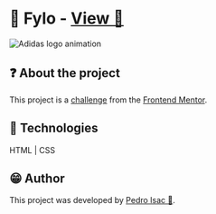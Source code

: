 # 📁 Fylo - [View 🔗](https://pedro-isacss.github.io/projects/frontend/fylo/index.html)
![Adidas logo animation](https://i.pinimg.com/564x/d1/bb/e0/d1bbe082e6c5f3d7502c8c7b762227f9.jpg)

## ❓ About the project
This project is a [challenge](https://www.frontendmentor.io/challenges/fylo-data-storage-component-1dZPRbV5n) from the [Frontend Mentor](https://www.frontendmentor.io/).

## 🧱 Technologies
HTML | CSS

## 😁 Author
This project was developed by [Pedro Isac 🔗](https://pedro-isacss.github.io/).
